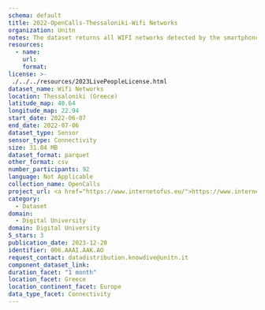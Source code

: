 ```yaml
---
schema: default
title: 2022-OpenCalls-Thessaloniki-Wifi Networks
organization: Unitn
notes: The dataset returns all WIFI networks detected by the smartphone. The dataset was collected as part of the WeNet project, a Horizon 2020 funded project that aims at developing a diversity-aware, machine-mediated paradigm for social interactions. It collected information on the eating/drinking activities of the students of the UTH University.
resources:
  - name: 
    url: 
    format: 
license: >-
 ./../../resources/2023LivePeopleLicense.html
dataset_name: Wifi Networks
location: Thessaloniki (Greece)
latitude_map: 40.64
longitude_map: 22.94
start_date: 2022-06-07
end_date: 2022-07-06
dataset_type: Sensor
sensor_type: Connectivity
size: 31.04 MB
dataset_format: parquet
other_format: csv
number_participants: 92
language: Not Applicable
collection_name: OpenCalls
project_url: <a href="https://www.internetofus.eu/">https://www.internetofus.eu/</a>
category: 
  - Dataset
domain: 
  - Digital University
domain: Digital University
5_stars: 3
publication_date: 2023-12-20
identifier: 006.AAAI.AAK.AO
request_contact: datadistribution.knowdive@unitn.it
component_dataset_link: 
duration_facet: "1 month"
location_facet: Greece
location_continent_facet: Europe
data_type_facet: Connectivity
---
```

